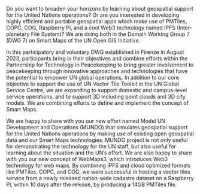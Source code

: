 Do you want to broaden your horizons by learning about geospatial support for the United Nations operations? Or are you interested in developing highly efficient and portable geospatial apps which make use of PMTiles, COPC, COG, Raspberry Pi, and a cool Web3 technology named IPFS (Inter-planetary File System)? We are doing both in the Domain Working Group 7 (DWG 7) on Smart Maps of the UN Open GIS Initiative.

In this participatory and voluntary DWG established in Firenze in August 2023, participants bring in their objectives and combine efforts within the Partnership for Technology in Peacekeeping to bring greater involvement to peacekeeping through innovative approaches and technologies that have the potential to empower UN global operations. In addition to our core objective to support the use of UN Vector Tile Toolkit in the UN Global Service Centre, we are expanding to support domestic and campus-level service operations, and to support 3D including point clouds and 3D city models. We are combining efforts to define and implement the concept of Smart Maps.

We are happy to share with you our new effort named Model UN Development and Operations (MUNDO) that simulates geospatial support for the United Nations operations by making use of existing open geospatial data and our Smart Maps technologies. MUNDO project is not only useful for demonstrating the technology for the UN staff, but also useful for learning about the situation and the UN’s effort. We are also happy to share with you our new concept of WebMaps3, which introduces Web3 technology for web maps. By combining IPFS and cloud optimized formats like PMTiles, COPC, and COG, we were successful in hosting a vector tiles service from a newly released nation-wide cadastre dataset on a Raspberry Pi, within 10 days after the release, by producing a 14GB PMTiles file.
